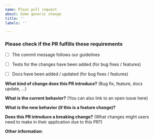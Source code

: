 ```yaml
---
name: Plain pull request
about: Some generic change
title: ''
labels: ''

---
```

### Please check if the PR fulfills these requirements
- [ ] The commit message follows our guidelines
- [ ] Tests for the changes have been added (for bug fixes / features)
- [ ] Docs have been added / updated (for bug fixes / features)


**What kind of change does this PR introduce?** (Bug fix, feature, docs update, ...)



**What is the current behavior?** (You can also link to an open issue here)



**What is the new behavior (if this is a feature change)?**



**Does this PR introduce a breaking change?** (What changes might users need to make in their application due to this PR?)



**Other information**:
